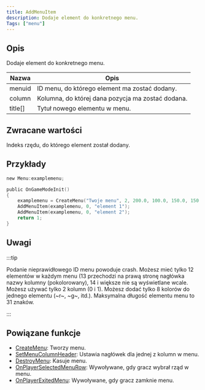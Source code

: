 ```yaml
---
title: AddMenuItem
description: Dodaje element do konkretnego menu.
Tags: ["menu"]
---
```


## Opis

Dodaje element do konkretnego menu.

| Nazwa   | Opis                                              |
| ------- | ------------------------------------------------- |
| menuid  | ID menu, do którego element ma zostać dodany.     |
| column  | Kolumna, do której dana pozycja ma zostać dodana. |
| title[] | Tytuł nowego elementu w menu.                     |

## Zwracane wartości

Indeks rzędu, do którego element został dodany.

## Przykłady

```c
new Menu:examplemenu;

public OnGameModeInit()
{
    examplemenu = CreateMenu("Twoje menu", 2, 200.0, 100.0, 150.0, 150.0);
    AddMenuItem(examplemenu, 0, "element 1");
    AddMenuItem(examplemenu, 0, "element 2");
    return 1;
}
```

## Uwagi

:::tip

Podanie nieprawidłowego ID menu powoduje crash. Możesz mieć tylko 12 elementów w każdym menu (13 przechodzi na prawą stronę nagłówka nazwy kolumny (pokolorowany), 14 i większe nie są wyświetlane wcale. Możesz używać tylko 2 kolumn (0 i 1). Możesz dodać tylko 8 kolorów do jednego elementu (~r~, ~g~, itd.). Maksymalna długość elementu menu to 31 znaków.

:::

## Powiązane funkcje

- [CreateMenu](CreateMenu.md): Tworzy menu.
- [SetMenuColumnHeader](SetMenuColumnHeader.md): Ustawia nagłówek dla jednej z kolumn w menu.
- [DestroyMenu](DestroyMenu.md): Kasuje menu.
- [OnPlayerSelectedMenuRow](../callbacks/OnPlayerSelectedMenuRow.md): Wywoływane, gdy gracz wybrał rząd w menu.
- [OnPlayerExitedMenu](../callbacks/OnPlayerExitedMenu.md): Wywoływane, gdy gracz zamknie menu.

